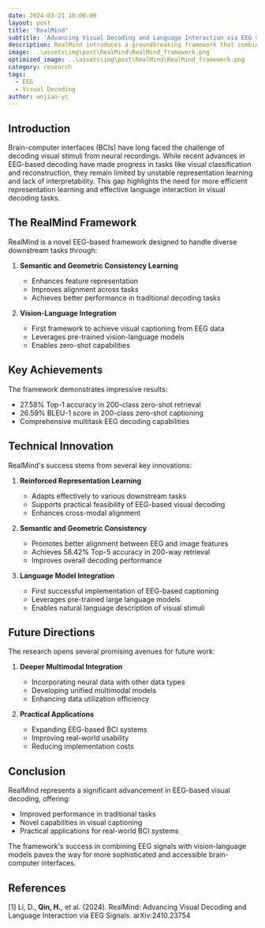 ```yaml
---
date: 2024-03-21 10:00:00
layout: post
title: "RealMind"
subtitle: 'Advancing Visual Decoding and Language Interaction via EEG Signals'
description: RealMind introduces a groundbreaking framework that combines EEG signals with vision-language models to achieve advanced visual decoding capabilities, including zero-shot visual captioning.
image: ..\assets\img\post\RealMind\RealMind_framework.png
optimized_image: ..\assets\img\post\RealMind\RealMind_framework.png
category: research
tags:
  - EEG
  - Visual Decoding
author: wojiao-yc
---
```


## Introduction

Brain-computer interfaces (BCIs) have long faced the challenge of decoding visual stimuli from neural recordings. While recent advances in EEG-based decoding have made progress in tasks like visual classification and reconstruction, they remain limited by unstable representation learning and lack of interpretability. This gap highlights the need for more efficient representation learning and effective language interaction in visual decoding tasks.

## The RealMind Framework

RealMind is a novel EEG-based framework designed to handle diverse downstream tasks through:

1. **Semantic and Geometric Consistency Learning**
   - Enhances feature representation
   - Improves alignment across tasks
   - Achieves better performance in traditional decoding tasks

2. **Vision-Language Integration**
   - First framework to achieve visual captioning from EEG data
   - Leverages pre-trained vision-language models
   - Enables zero-shot capabilities

## Key Achievements

The framework demonstrates impressive results:
- 27.58% Top-1 accuracy in 200-class zero-shot retrieval
- 26.59% BLEU-1 score in 200-class zero-shot captioning
- Comprehensive multitask EEG decoding capabilities

## Technical Innovation

RealMind's success stems from several key innovations:

1. **Reinforced Representation Learning**
   - Adapts effectively to various downstream tasks
   - Supports practical feasibility of EEG-based visual decoding
   - Enhances cross-modal alignment

2. **Semantic and Geometric Consistency**
   - Promotes better alignment between EEG and image features
   - Achieves 58.42% Top-5 accuracy in 200-way retrieval
   - Improves overall decoding performance

3. **Language Model Integration**
   - First successful implementation of EEG-based captioning
   - Leverages pre-trained large language models
   - Enables natural language description of visual stimuli

## Future Directions

The research opens several promising avenues for future work:

1. **Deeper Multimodal Integration**
   - Incorporating neural data with other data types
   - Developing unified multimodal models
   - Enhancing data utilization efficiency

2. **Practical Applications**
   - Expanding EEG-based BCI systems
   - Improving real-world usability
   - Reducing implementation costs

## Conclusion

RealMind represents a significant advancement in EEG-based visual decoding, offering:
- Improved performance in traditional tasks
- Novel capabilities in visual captioning
- Practical applications for real-world BCI systems

The framework's success in combining EEG signals with vision-language models paves the way for more sophisticated and accessible brain-computer interfaces.

## References

[1] Li, D., **Qin, H.**, et al. (2024). RealMind: Advancing Visual Decoding and Language Interaction via EEG Signals. arXiv:2410.23754 
